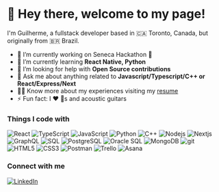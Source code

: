 # 👋 Hey there, welcome to my page!

I'm Guilherme, a fullstack developer based in 🇨🇦 Toronto, Canada, but originally from 🇧🇷 Brazil.

- 🔭 I’m currently working on Seneca Hackathon 🤫
- 🌱 I’m currently learning **React Native, Python**
- 🤝 I’m looking for help with **Open Source contributions**
- 💬 Ask me about anything related to **Javascript/Typescript/C++ or React/Express/Next**
- 👨‍💻 Know more about my experiences visiting my [resume](https://guibs-portfolio.vercel.app/files/Resume%20-%20Guilherme%20da%20Silva.pdf)
- ⚡ Fun fact: I ❤️ 🐶s and acoustic guitars

### Things I code with

<p>
    <img alt="React" src="https://img.shields.io/badge/-React-45b8d8?style=flat-square&logo=react&logoColor=white" />
    <img alt="TypeScript" src="https://img.shields.io/badge/-TypeScript-007ACC?style=flat-square&logo=typescript&logoColor=white" />
    <img alt="JavaScript" src="https://shields.io/badge/JavaScript-F7DF1E?logo=JavaScript&logoColor=000&style=flat-square" />
    <img alt="Python" src="https://img.shields.io/badge/Python-3670A0?style=flat-square&logo=python&logoColor=ffdd54" />
    <img alt="C++" src="https://img.shields.io/badge/-C++-blue?logo=cplusplus&style=flat-square" />
    <img alt="Nodejs" src="https://img.shields.io/badge/-Nodejs-43853d?style=flat-square&logo=Node.js&logoColor=white" />
    <img alt="Nextjs" src="https://img.shields.io/badge/next.js-000000?style=flat-square&logo=nextdotjs&logoColor=white" />
    <img alt="GraphQL" src="https://img.shields.io/badge/GraphQL-E434AA?style=flat-square&logo=graphql&logoColor=white" />
    <img alt="SQL" src="https://img.shields.io/badge/-SQL-blue?&logo=MySQL&logoColor=FFF&style=flat-square" />
    <img alt="PostgreSQL" src="https://img.shields.io/badge/PostgreSQL-4169e1?style=flat-square&logo=postgresql&logoColor=white" />
    <img alt="Oracle SQL" src="https://img.shields.io/badge/-Oracle%20SQL-red?&style=flat-square" />
    <img alt="MongoDB" src="https://img.shields.io/badge/-MongoDB-13aa52?style=flat-square&logo=mongodb&logoColor=white" />
    <img alt="git" src="https://img.shields.io/badge/-Git-F05032?style=flat-square&logo=git&logoColor=white" />
    <img alt="HTML5" src="https://img.shields.io/badge/-HTML5-E34F26?style=flat-square&logo=html5&logoColor=white" />
    <img alt="CSS3" src="https://img.shields.io/badge/CSS3-1572B6?style=flat-square&logo=css3&logoColor=white" />
    <img alt="Postman" src="https://img.shields.io/badge/Postman-FF6C37?style=flat-square&logo=Postman&logoColor=white" />
    <img alt="Trello" src="https://img.shields.io/badge/Trello-0052CC?style=flat-square&logo=Trello&logoColor=white" />
    <img alt="Asana" src="https://img.shields.io/badge/Asana-FE584A?style=flat-square&logo=Asana&logoColor=white" />
</p>

### Connect with me

<a href="https://linkedin.com/in/guilhermebdasilva" target="_blank"><img alt="LinkedIn" src="https://img.shields.io/badge/LinkedIn-blue?style=flat-square&logo=linkedin&logoColor=white"></a>
